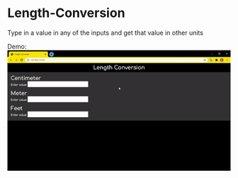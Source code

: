 # Length-Conversion

Type in a value in any of the inputs and get that value in other units

Demo:
![Length-Conversion](hc.gif)
